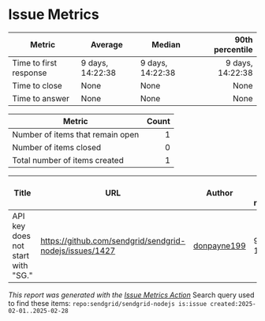 # Issue Metrics

| Metric | Average | Median | 90th percentile |
| --- | --- | --- | ---: |
| Time to first response | 9 days, 14:22:38 | 9 days, 14:22:38 | 9 days, 14:22:38 |
| Time to close | None | None | None |
| Time to answer | None | None | None |

| Metric | Count |
| --- | ---: |
| Number of items that remain open | 1 |
| Number of items closed | 0 |
| Total number of items created | 1 |

| Title | URL | Author | Time to first response | Time to close | Time to answer |
| --- | --- | --- | --- | --- | --- |
| API key does not start with "SG." | https://github.com/sendgrid/sendgrid-nodejs/issues/1427 | [donpayne199](https://github.com/donpayne199) | 9 days, 14:22:38 | None | None |

_This report was generated with the [Issue Metrics Action](https://github.com/github/issue-metrics)_
Search query used to find these items: `repo:sendgrid/sendgrid-nodejs is:issue created:2025-02-01..2025-02-28`
